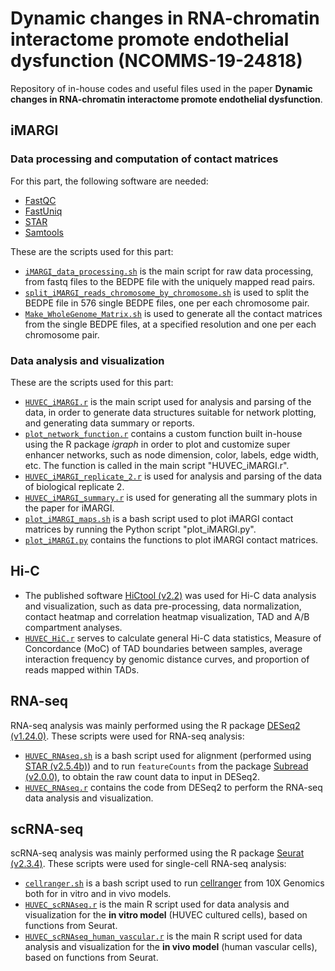 # Dynamic changes in RNA-chromatin interactome promote endothelial dysfunction (NCOMMS-19-24818)

Repository of in-house codes and useful files used in the paper **Dynamic changes in RNA-chromatin interactome promote endothelial dysfunction**.

## iMARGI

### Data processing and computation of contact matrices

For this part, the following software are needed:
- [FastQC](https://www.bioinformatics.babraham.ac.uk/projects/fastqc/)
- [FastUniq](https://sourceforge.net/projects/fastuniq/)
- [STAR](https://github.com/alexdobin/STAR)
- [Samtools](http://www.htslib.org/)

These are the scripts used for this part:
- [``iMARGI_data_processing.sh``](./iMARGI_scripts/raw_data_processing/iMARGI_data_processing.sh) is the main script for raw data processing, from fastq files to the BEDPE file with the uniquely mapped read pairs.
- [``split_iMARGI_reads_chromosome_by_chromosome.sh``](./iMARGI_scripts/make_contact_matrices/split_iMARGI_reads_chromosome_by_chromosome.sh) is used to split the BEDPE file in 576 single BEDPE files, one per each chromosome pair.
- [``Make_WholeGenome_Matrix.sh``](./iMARGI_scripts/make_contact_matrices/Make_WholeGenome_Matrix.sh) is used to generate all the contact matrices from the single BEDPE files, at a specified resolution and one per each chromosome pair.

### Data analysis and visualization

These are the scripts used for this part:

- [``HUVEC_iMARGI.r``](./iMARGI_scripts/HUVEC_iMARGI.r) is the main script used for analysis and parsing of the data, in order to generate data structures suitable for network plotting, and generating data summary or reports.
- [``plot_network_function.r``](./iMARGI_scripts/plot_network_function.r) contains a custom function built in-house using the R package *igraph* in order to plot and customize super enhancer networks, such as node dimension, color, labels, edge width, etc. The function is called in the main script "HUVEC_iMARGI.r".
- [``HUVEC_iMARGI_replicate_2.r``](./iMARGI_scripts/HUVEC_iMARGI_replicate_2.r) is used for analysis and parsing of the data of biological replicate 2.
- [``HUVEC_iMARGI_summary.r``](./iMARGI_scripts/HUVEC_iMARGI_summary.r) is used for generating all the summary plots in the paper for iMARGI.
- [``plot_iMARGI_maps.sh``](./iMARGI_scripts/plot_iMARGI_maps.sh) is a bash script used to plot iMARGI contact matrices by running the Python script "plot_iMARGI.py".
- [``plot_iMARGI.py``](./iMARGI_scripts/plot_iMARGI.py) contains the functions to plot iMARGI contact matrices.


## Hi-C

- The published software [HiCtool (v2.2)](https://github.com/Zhong-Lab-UCSD/HiCtool) was used for Hi-C data analysis and visualization, such as data pre-processing, data normalization, contact heatmap and correlation heatmap visualization, TAD and A/B compartment analyses.
- [``HUVEC_HiC.r``](./hic_scripts/HUVEC_HiC.r) serves to calculate general Hi-C data statistics, Measure of Concordance (MoC) of TAD boundaries between samples, average interaction frequency by genomic distance curves, and proportion of reads mapped within TADs.

## RNA-seq

RNA-seq analysis was mainly performed using the R package [DESeq2 (v1.24.0)](https://bioconductor.org/packages/release/bioc/html/DESeq2.html). These scripts were used for RNA-seq analysis:

- [``HUVEC_RNAseq.sh``](./RNAseq_scripts/HUVEC_RNAseq.sh) is a bash script used for alignment (performed using [STAR (v2.5.4b)](https://github.com/alexdobin/STAR)) and to run ``featureCounts`` from the package [Subread (v2.0.0)](http://subread.sourceforge.net/), to obtain the raw count data to input in DESeq2.
- [``HUVEC_RNAseq.r``](./RNAseq_scripts/HUVEC_RNAseq.r) contains the code from DESeq2 to perform the RNA-seq data analysis and visualization.


## scRNA-seq

scRNA-seq analysis was mainly performed using the R package [Seurat (v2.3.4)](https://satijalab.org/seurat/). These scripts were used for single-cell RNA-seq analysis:

- [``cellranger.sh``](./scRNAseq_scripts/cellranger.sh) is a bash script used to run [cellranger](https://support.10xgenomics.com/single-cell-gene-expression/software/pipelines/latest/using/count) from 10X Genomics both for in vitro and in vivo models.
- [``HUVEC_scRNAseq.r``](./scRNAseq_scripts/HUVEC_scRNAseq.r) is the main R script used for data analysis and visualization for the **in vitro model** (HUVEC cultured cells), based on functions from Seurat.
- [``HUVEC_scRNAseq_human_vascular.r``](./scRNAseq_scripts/HUVEC_scRNAseq_human_vascular.r) is the main R script used for data analysis and visualization for the **in vivo model** (human vascular cells), based on functions from Seurat.



